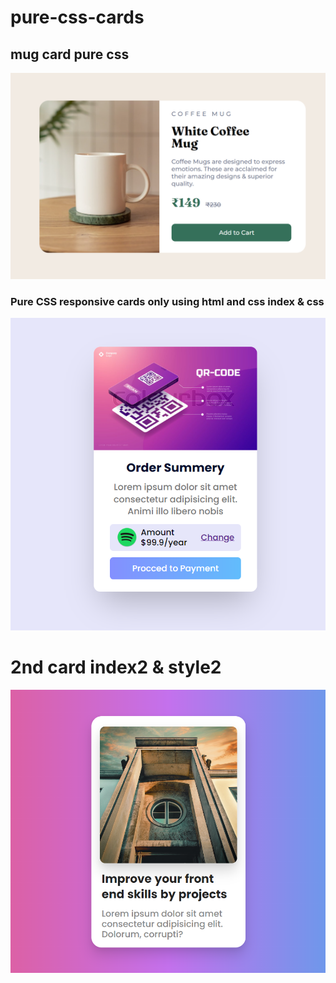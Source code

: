# pure-css-cards

## mug card pure css 

![sample](sample2.png)

### Pure CSS responsive cards only using html and css index & css

![sample](sample1.png)

# 2nd card index2 & style2

![sample](sample.png)

